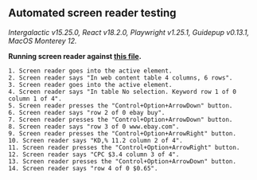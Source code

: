 ## Automated screen reader testing

_Intergalactic v15.25.0, React v18.2.0, Playwright v1.25.1,
Guidepup v0.13.1, MacOS Monterey 12._

**Running screen reader against [this file](https://github.com/semrush/intergalactic/blob/master/website/docs/table-group/data-table/examples/base.tsx).**

```
1. Screen reader goes into the active element.
2. Screen reader says "In web content table 4 columns, 6 rows".
3. Screen reader goes into the active element.
4. Screen reader says "In table No selection. Keyword row 1 of 0 column 1 of 4".
5. Screen reader presses the "Control+Option+ArrowDown" button.
6. Screen reader says "row 2 of 0 ebay buy".
7. Screen reader presses the "Control+Option+ArrowDown" button.
8. Screen reader says "row 3 of 0 www.ebay.com".
9. Screen reader presses the "Control+Option+ArrowRight" button.
10. Screen reader says "KD,% 11.2 column 2 of 4".
11. Screen reader presses the "Control+Option+ArrowRight" button.
12. Screen reader says "CPC $3.4 column 3 of 4".
13. Screen reader presses the "Control+Option+ArrowDown" button.
14. Screen reader says "row 4 of 0 $0.65".
```
